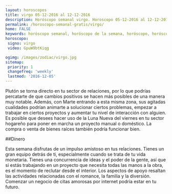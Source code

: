 ```yaml
---
layout: horoscopos
title: virgo 05-12-2016 al 12-12-2016 
description: Horóscopo semanal virgo. Horoscopo 05-12-2016 al 12-12-2016. Horoscopos univision gratis
permalink: /horoscopo-semanal-gratis/virgo/
home: FALSE
keywords: horóscopo semanal, horóscopo de la semana, horóscopo, horóscopo gratis,horóscopos, horóscopo esperanza gracia, horoscopos virgo la semana, horóscopos gratis, Tarot, Astrologia, Zodíaco, virgo, horoscopo gratis
horoscopo:
 signo: virgo
 video: GpuW9btKiqg

ogimg: /images/zodiac/virgo.jpg
sitemap:
 priority: 1
 changefreq: 'weekly'
 lastmod: '2016-12-05'
---
```



Plutón se torna directo en tu sector de relaciones, por lo que podrías percatarte de que cambios positivos se hacen más posibles de una manera muy notable. Además, con Marte entrando a esta misma zona, sus agitadas cualidades podrían animarte a solucionar ciertos problemas, empezar a trabajar en ciertos proyectos y aumentar tu nivel de interacción con alguien. Es posible que desees hacer uso de la Luna Nueva del viernes en tu sector hogareño para poner en marcha un proyecto manual o doméstico. La compra o venta de bienes raíces también podría funcionar bien.

##Dinero

Esta semana disfrutas de un impulso amistoso en tus relaciones. Tienes un gran equipo detrás de ti, especialmente cuando se trata de tu vida monetaria. Tienes una concurrencia de ideas y el poder de la gente, así que si estás trabajando en un proyecto que necesita todas las manos a la obra, es el momento de reclutar desde el interior. Los aspectos de apoyo resaltan las actividades relacionadas con el romance, la familia y la diversión. Comenzar un negocio de citas amorosas por internet podría estar en tu futuro.